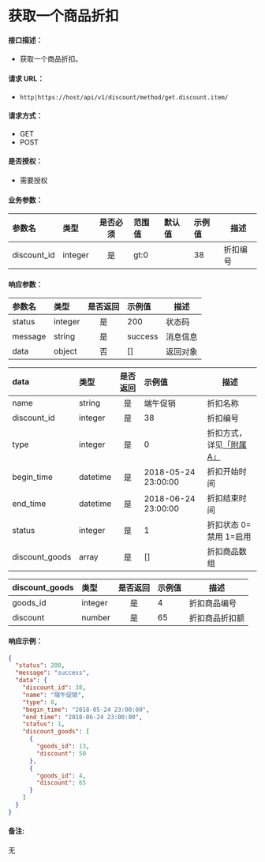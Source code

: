 # 获取一个商品折扣

#### 接口描述：
- 获取一个商品折扣。

#### 请求 URL：
- `http|https://host/api/v1/discount/method/get.discount.item/`

#### 请求方式：
- GET
- POST

#### 是否授权：
- 需要授权

#### 业务参数：
|参数名|类型|是否必须|范围值|默认值|示例值|描述|
|:----|:---|:---:|:-----|:-----|:-----|-----|
|discount_id |integer |是 |gt:0 | |38 |折扣编号 |

#### 响应参数：
|参数名|类型|是否返回|示例值|描述|
|:-----|:-----|:---:|:-----|-----|
|status |integer |是 |200 |状态码 |
|message |string |是 |success |消息信息 |
|data |object |否 |[] |返回对象 |

|data|类型|是否返回|示例值|描述|
|:-----|:-----|:---:|:-----|-----|
|name |string |是 |端午促销 |折扣名称 |
|discount_id |integer |是 |38 |折扣编号 |
|type |integer |是 |0 |折扣方式，详见[「附属 A」](https://doc.careyshop.cn/docs/admin_api/a-21523327617 "「附属 A」") |
|begin_time |datetime |是 |2018-05-24 23:00:00 |折扣开始时间 |
|end_time |datetime |是 |2018-06-24 23:00:00 |折扣结束时间 |
|status |integer |是 |1 |折扣状态 0=禁用 1=启用 |
|discount_goods |array |是 |[] |折扣商品数组 |

|discount_goods|类型|是否返回|示例值|描述|
|:-----|:-----|:---:|:-----|-----|
|goods_id |integer |是 |4 |折扣商品编号 |
|discount |number |是 |65 |折扣商品折扣额 |

#### 响应示例：
```json
{
  "status": 200,
  "message": "success",
  "data": {
    "discount_id": 38,
    "name": "端午促销",
    "type": 0,
    "begin_time": "2018-05-24 23:00:00",
    "end_time": "2018-06-24 23:00:00",
    "status": 1,
    "discount_goods": [
      {
        "goods_id": 13,
        "discount": 50
      },
      {
        "goods_id": 4,
        "discount": 65
      }
    ]
  }
}
```

#### 备注:
无